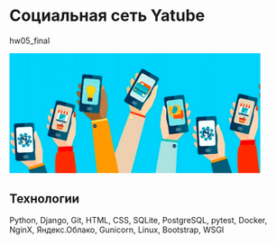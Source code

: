 # Социальная сеть Yatube
hw05_final

 <img src="img_5.png" style="height: 160pt">

## Технологии 
Python, Django, Git, HTML, CSS, SQLite, PostgreSQL, pytest, Docker, NginX, Яндекс.Облако, Gunicorn, Linux, Bootstrap, WSGI

